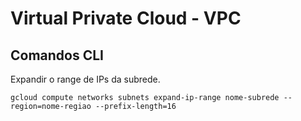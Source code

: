 # Virtual Private Cloud - VPC

## Comandos CLI

Expandir o range de IPs da subrede.
```
gcloud compute networks subnets expand-ip-range nome-subrede --region=nome-regiao --prefix-length=16
```


